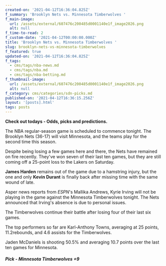```yaml
---
created-on: '2021-04-12T16:36:04.825Z'
f_summary: 'Brooklyn Nets vs. Minnesota Timberwolves '
f_main-image:
  url: /assets/external/607476c200485d0001140e1f_image2026.png
  alt: null
f_time-to-read: 2
f_custom-date: '2021-04-12T00:00:00.000Z'
title: 'Brooklyn Nets vs. Minnesota Timberwolves '
slug: brooklyn-nets-vs-minnesota-timberwolves
f_featured: true
updated-on: '2021-04-12T16:36:04.825Z'
f_tags:
  - cms/tags/nba-news.md
  - cms/tags/nba.md
  - cms/tags/nba-betting.md
f_thumbnail-image:
  url: /assets/external/607476c200485d0001140e1f_image2026.png
  alt: null
f_category: cms/categories/sdn-picks.md
published-on: '2021-04-12T16:36:15.256Z'
layout: '[posts].html'
tags: posts
---
```


**Check out todays - Odds, picks and predictions.**

The NBA regular-season game is scheduled to commence tonight. The Brooklyn Nets (36-17) will visit Minnesota, and the teams play for the second time this season. 

Despite being losing a few games here and there, the Nets have remained on fire recently. They've won seven of their last ten games, but they are still coming off a 25-point loss to the Lakers on Saturday.

**James Harden** remains out of the game due to a hamstring injury, but the one and only **Kevin Durant** is finally back after missing time with the same wound of late.

Asper news reports from _ESPN_'s Mallika Andrews, Kyrie Irving will not be playing in the game against the Minnesota Timberwolves tonight. The Nets announced that Irving's absence is due to personal issues. 

The Timberwolves continue their battle after losing four of their last six games.

The top performers so far are Karl-Anthony Towns, averaging at 25 points, 11.2rebounds, and 4.6 assists for the Timberwolves. 

Jaden McDaniels is shooting 50.5% and averaging 10.7 points over the last ten games for Minnesota.

##### Pick - Minnesota Timberwolves +9

‍
